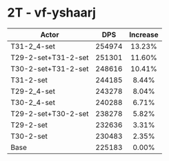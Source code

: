 # 2T - vf-yshaarj
| Actor | DPS | Increase |
|---|:---:|:---:|
|T31-2_4-set|254974|13.23%|
|T29-2-set+T31-2-set|251301|11.60%|
|T30-2-set+T31-2-set|248616|10.41%|
|T31-2-set|244185|8.44%|
|T29-2_4-set|243278|8.04%|
|T30-2_4-set|240288|6.71%|
|T29-2-set+T30-2-set|238278|5.82%|
|T29-2-set|232636|3.31%|
|T30-2-set|230483|2.35%|
|Base|225183|0.00%|
